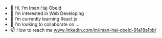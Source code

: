 - 👋 Hi, I’m Iman Haj Obeid
- 👀 I’m interested in Web Developing
- 🌱 I’m currently learning React js
- 💞️ I’m looking to collaborate on ...
- 📫 How to reach me www.linkedin.com/in/iman-haj-obeid-91a18a1bb/

<!---
IMANHAJ91/IMANHAJ91 is a ✨ special ✨ repository because its `README.md` (this file) appears on your GitHub profile.
You can click the Preview link to take a look at your changes.
--->
